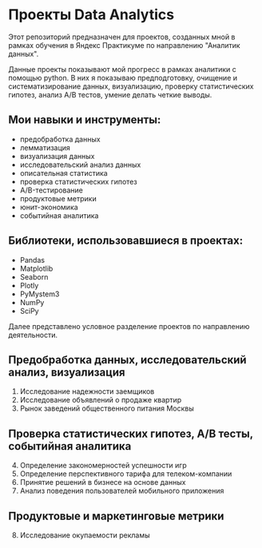# Проекты Data Analytics

Этот репозиторий предназначен для проектов, созданных мной в рамках обучения в Яндекс Практикуме по направлению "Аналитик данных".

Данные проекты показывают мой прогресс в рамках аналитики с помощью python. В них я показываю предподготовку, очищение и систематизирование данных, визуализацию, проверку статистических гипотез, анализ A/B тестов, умение делать четкие выводы.

## Мои навыки и инструменты:
* предобработка данных
* лемматизация
* визуализация данных
* исследовательский анализ данных
* описательная статистика
* проверка статистических гипотез
* A/B-тестирование
* продуктовые метрики
* юнит-экономика
* событийная аналитика

## Библиотеки, использовавшиеся в проектах:
* Pandas
* Matplotlib
* Seaborn
* Plotly
* PyMystem3
* NumPy
* SciPy

Далее представлено условное разделение проектов по направлению деятельности.

## Предобработка данных, исследовательский анализ, визуализация

1. Исследование надежности заемщиков
2. Исследование объявлений о продаже квартир
3. Рынок заведений общественного питания Москвы

## Проверка статистических гипотез, A/B тесты, событийная аналитика

4. Определение закономерностей успешности игр
5. Определение перспективного тарифа для телеком-компании
6. Принятие решений в бизнесе на основе данных
7. Анализ поведения пользователей мобильного приложения

## Продуктовые и маркетинговые метрики

8. Исследование окупаемости рекламы
